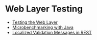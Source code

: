 # Web Layer Testing

- [Testing the Web Layer](https://spring.io/guides/gs/testing-web/)
- [Microbenchmarking with Java](https://www.baeldung.com/java-microbenchmark-harness)
- [Localized Validation Messages in REST](https://www.baeldung.com/rest-localized-validation-messages)
